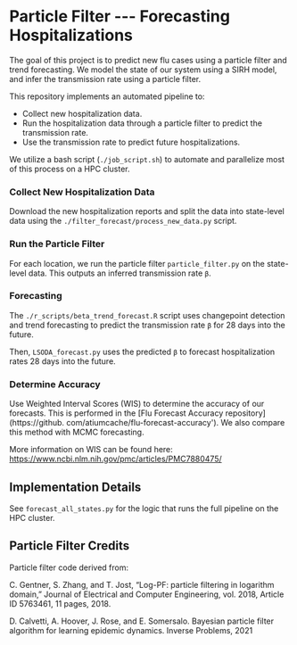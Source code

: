 # Particle Filter --- Forecasting Hospitalizations
The goal of this project is to predict new flu cases using a particle 
filter and trend forecasting. We model the state of our system using a SIRH 
model, and infer the transmission rate using a particle filter.

This repository implements an automated pipeline to:
- Collect new hospitalization data.
- Run the hospitalization data through a particle filter to predict the transmission rate.
- Use the transmission rate to predict future hospitalizations. 

We utilize a bash script (`./job_script.sh`) to automate and parallelize 
most of this process on a HPC cluster. 

### Collect New Hospitalization Data
Download the new hospitalization reports and split the data into 
state-level data using the `./filter_forecast/process_new_data.py` script.

### Run the Particle Filter
For each location, we run the particle filter `particle_filter.py` on the state-level data. This outputs an inferred transmission rate `β`. 

### Forecasting
The `./r_scripts/beta_trend_forecast.R` script uses changepoint detection and 
trend 
forecasting to predict the transmission rate `β` for 28 days into the future.

Then, `LSODA_forecast.py` uses the predicted `β` to forecast hospitalization rates 28 days into the future.

### Determine Accuracy
Use Weighted Interval Scores (WIS) to determine the accuracy of our forecasts. This is performed in the [Flu Forecast Accuracy repository](https://github.
com/atiumcache/flu-forecast-accuracy'). We also compare this method with 
MCMC forecasting.

More information on WIS can be found here:
https://www.ncbi.nlm.nih.gov/pmc/articles/PMC7880475/

## Implementation Details

See `forecast_all_states.py` for the logic that runs the full pipeline on the 
HPC cluster.

## Particle Filter Credits
Particle filter code derived from:   

C. Gentner, S. Zhang, and T. Jost, “Log-PF: particle filtering in logarithm domain,” Journal of Electrical and Computer Engineering, vol. 2018, Article ID 5763461, 11 pages, 2018.

D. Calvetti, A. Hoover, J. Rose, and E. Somersalo. Bayesian particle filter algorithm for learning epidemic dynamics. Inverse Problems, 2021



